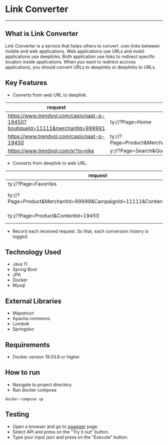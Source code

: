 # Link Converter

----

## What is Link Converter

Link Converter is a service that helps others to convert <domain>.com links between mobile and web applications. 
Web applications use URLs and mobil applications use deeplinks.
Both application use links to redirect specific location inside applications.
When you want to redirect accross applications, you should convert URLs to deeplinks or deeplinks to URLs.

## Key Features

* Converts from web URL to deeplink.

| request | response |
| --------------- | --------------- |
| https://www.trendyol.com/casio/saat-p-19450?boutiqueId=11111&merchantId=999991 | ty://?Page=Home | 
| https://www.trendyol.com/casio/saat-p-19450 | ty://?Page=Product&MerchantId=99999&CampaignId=11111&ContentId=19450 |
| https://www.trendyol.com/sr?q=nike | y://?Page=Search&Query=nike |

* Converts from deeplink to web URL.


| request | response |
| --------------- | --------------- |
| ty://?Page=Favorites | https://www.trendyol.com | 
| ty://?Page=Product&MerchantId=99999&CampaignId=11111&ContentId=19450 | https://www.trendyol.com/brand/name-p-19450?boutiqueId=11111&merchantId=99999 |
| ty://?Page=Product&ContentId=19450 | https://www.trendyol.com/brand/name-p-19450 |

* Record each received request. So that, each conversion history is logged.

## Technology Used

* Java 11
* Spring Boot 
* JPA
* Docker
* Mysql

## External Libraries

* Mapstruct
* Apacha commons
* Lombok
* Springdoc

## Requirements
* Docker version 19.03.8 or higher

## How to run
* Navigate to project directory
* Run docker compose
````
docker-compose up
````

## Testing
* Open a browser and go to [swagger](http://localhost:8080/api/swagger-ui.html) page.
* Select API and press on the "Try it out" button. 
* Type your input json and press on the "Execute" button.
